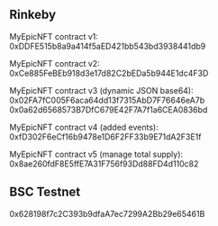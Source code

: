 ## Rinkeby

MyEpicNFT contract v1:
0xDDFE515b8a9a414f5aED421bb543bd3938441db9

MyEpicNFT contract v2:
0xCe885FeBEb918d3e17d82C2bEDa5b944E1dc4F3D

MyEpicNFT contract v3 (dynamic JSON base64):
0x02FA7fC005F6aca64dd13f7315AbD7F76646eA7b
0x0a62d6568573B7DfC679E42F7A7f1a6CEA0836bd

MyEpicNFT contract v4 (added events):
0xfD302F6eCf16b9478e1D6F2FF33b9E71dA2F3E1f

MyEpicNFT contract v5 (manage total supply):
0x8ae260fdF8E5ffE7A31F756f93Dd88FD4d110c82

## BSC Testnet

0x628198f7c2C393b9dfaA7ec7299A2Bb29e65461B
